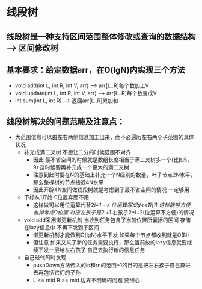 # 线段树
## 线段树是一种支持区间范围整体修改或查询的数据结构 --> 区间修改树

## 基本要求：给定数据arr，在O(lgN)内实现三个方法

- void add(int L, int R, int V, arr)  --> arr[L..R]每个数加上V
- void update(int L, int R, int V, arr)  -->  arr[L..R]每个数变成V
- int sum(int L, int R)  --> 返回arr[L..R]累加和

## 线段树解决的问题范畴及注意点：
- 大范围信息可以由左右两侧信息加工出来，而不必遍历左右两个子范围的具体状况
  - 补充成满二叉树  不想让二分的时候范围不对齐
    - 因此 最不省空间的时候就是数组长度相当于满二叉树多一个(比如5，9) 这时候要再补充成一个更大的满二叉树
    - 注意到此时要在N的基础上补充一个N级别的数量，叶子节点2N水平，那么整棵树的节点接近4N水平
    - 因此开辟4N空间做线段树就是考虑到了最不省空间的情况 一定够用
  - 下标从1开始  0位置弃而不用
    - 这样做可以用位运算代替2*i+1  -->   位运算写成(i<<1)|1) 这样能够方便省掉考虑0位置 对应左孩子是2*i+1 右孩子2*i+2(位运算不方便)的情况 
  - void add采用懒更新机制 当收到任务包含了当前位置所囊括的区间 存储在lazy信息中 不再下发到子区间 
    - 懒更新机制才能做到O(lgN)水平下发 如果每个节点都收到就是O(N)
    - 但注意 如果又来了新的任务需要执行，那么当前放的lazy信息就要继续下发一层给左右孩子 自己去执行新的信息任务
  - 自己敲代码时发现：
    - pushDown方法传入的ln和rn的范围+1的目的是把左右孩子自己算进去再包括它们的子孙
    - L <= mid  R >= mid 边界不明确的问题 要细心